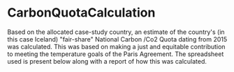 # CarbonQuotaCalculation

Based on the allocated case-study country, an estimate of the country's (in this case Iceland) "fair-share" National Carbon /Co2 Quota  dating from 2015 was calculated. This was based on making a just and equitable contribution to meeting the temperature goals of the Paris Agreement. The spreadsheet used is present below along with a report of how this was calculated.
